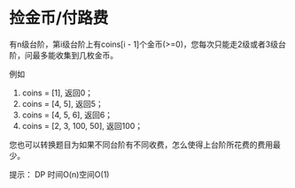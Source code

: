 # 捡金币/付路费

有n级台阶，第i级台阶上有coins[i - 1]个金币(>=0)，您每次只能走2级或者3级台阶，问最多能收集到几枚金币。

例如
1. coins = [1], 返回0；
2. coins = [4, 5], 返回5；
3. coins = [4, 5, 6], 返回6；
4. coins = [2, 3, 100, 50], 返回100；

您也可以转换题目为如果不同台阶有不同收费，怎么使得上台阶所花费的费用最少。

提示： DP
时间O(n)空间O(1)